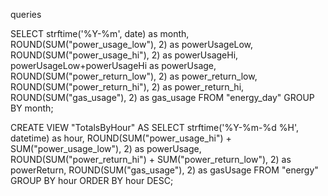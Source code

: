 queries

SELECT
    strftime('%Y-%m', date) as month,
    ROUND(SUM("power_usage_low"), 2) as powerUsageLow,
    ROUND(SUM("power_usage_hi"), 2) as powerUsageHi,
    powerUsageLow+powerUsageHi as powerUsage,
    ROUND(SUM("power_return_low"), 2) as power_return_low,
    ROUND(SUM("power_return_hi"), 2) as power_return_hi,
    ROUND(SUM("gas_usage"), 2) as gas_usage
FROM "energy_day" GROUP BY month;

CREATE VIEW "TotalsByHour" AS SELECT
    strftime('%Y-%m-%d %H', datetime) as hour,
    ROUND(SUM("power_usage_hi") + SUM("power_usage_low"), 2) as powerUsage,
    ROUND(SUM("power_return_hi") + SUM("power_return_low"), 2) as powerReturn,
    ROUND(SUM("gas_usage"), 2) as gasUsage
FROM "energy"
GROUP BY hour
ORDER BY hour DESC;